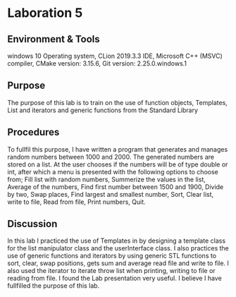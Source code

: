 # Laboration 5

## Environment & Tools
windows 10 Operating system, CLion 2019.3.3 IDE, Microsoft 
C++ (MSVC) compiler, CMake version: 3.15.6, Git version: 2.25.0.windows.1
## Purpose
The purpose of this lab is to train on the use of function objects, Templates, List and iterators and generic 
functions from the Standard Library
## Procedures
To fullfil this purpose, I have written a program that generates and manages random numbers between 1000 and 2000. 
The generated numbers are stored on a list. At the user chooses if the numbers will be of type double or int, after which
a menu is presented with the following options to choose from; Fill list with random numbers, Summerize the values in 
the list, Average of the numbers, Find first number between 1500 and 1900, Divide by two, Swap places, 
Find largest and smallest number, Sort, Clear list, write to file,  Read from file, Print numbers, Quit.
## Discussion
In this lab I practiced the use of Templates in by designing a template class for the list manipulator class 
and the userInterface class. I also practices the use of generic functions and iterators by using generic STL 
functions to sort, clear, swap positions, gets sum and average read file and write to file. I also used the iterator 
to iterate throw list when printing, writing to file or reading from file. I found the Lab presentation very useful.
I believe I have fullfilled the purpose of this lab.